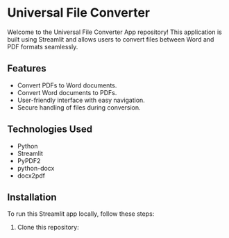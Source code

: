 # Universal File Converter

Welcome to the Universal File Converter App repository! This application is built using Streamlit and allows users to convert files between Word and PDF formats seamlessly.

## Features

- Convert PDFs to Word documents.
- Convert Word documents to PDFs.
- User-friendly interface with easy navigation.
- Secure handling of files during conversion.

## Technologies Used

- Python
- Streamlit
- PyPDF2
- python-docx
- docx2pdf

## Installation

To run this Streamlit app locally, follow these steps:

1. Clone this repository:
